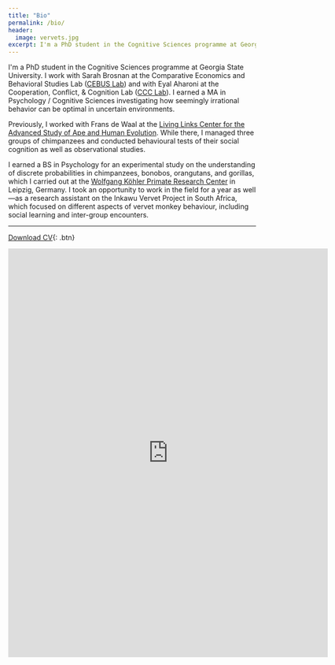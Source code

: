 ```yaml
---
title: "Bio"
permalink: /bio/
header:
  image: vervets.jpg
excerpt: I'm a PhD student in the Cognitive Sciences programme at Georgia State University. I work with Sarah Brosnan at the Comparative Economics and Behavioral Studies Lab (CEBUS Lab) and with Eyal Aharoni at the Cooperation, Conflict, & Cognition Lab (CCC Lab).
---
```


<!-- {% include toc title=page.title %} -->

I'm a PhD student in the Cognitive Sciences programme at Georgia State University. I work with Sarah Brosnan at the Comparative Economics and Behavioral Studies Lab ([CEBUS Lab](http://www.sarah-brosnan.com/lab)) and with Eyal Aharoni at the Cooperation, Conflict, & Cognition Lab ([CCC Lab](http://www.aharonilab.com)). I earned a MA in Psychology / Cognitive Sciences investigating how seemingly irrational behavior can be optimal in uncertain environments.

Previously, I worked with Frans de Waal at the [Living Links Center for the Advanced Study of Ape and Human Evolution](http://emory.edu/LIVING_LINKS). While there, I managed three groups of chimpanzees and conducted behavioural tests of their social cognition as well as observational studies.
 
I earned a BS in Psychology for an experimental study on the understanding of discrete probabilities in chimpanzees, bonobos, orangutans, and gorillas, which I carried out at the [Wolfgang Köhler Primate Research Center](http://wkprc.eva.mpg.de/english/index.htm) in Leipzig, Germany. I took an opportunity to work in the field for a year as well—as a research assistant on the Inkawu Vervet Project in South Africa, which focused on different aspects of vervet monkey behaviour, including social learning and inter-group encounters.

***

[<i class='fa fa-file-pdf-o'></i> Download CV](https://github.com/jwatzek/cv/raw/master/cv.pdf){: .btn}

<iframe src="https://docs.google.com/viewer?url=https://github.com/jwatzek/cv/raw/master/cv.pdf&embedded=true" style="width:650px; height:830px;" frameborder="0"></iframe>

